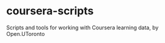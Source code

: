 coursera-scripts
================

Scripts and tools for working with Coursera learning data, by Open.UToronto
